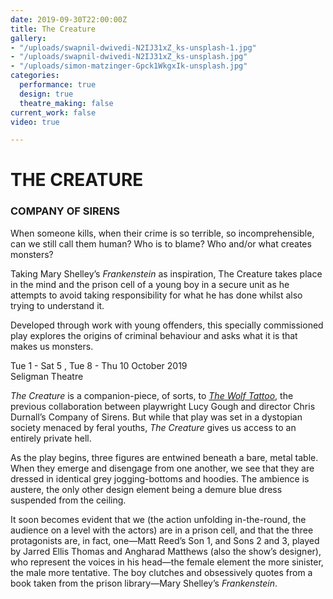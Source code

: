 ```yaml
---
date: 2019-09-30T22:00:00Z
title: The Creature
gallery:
- "/uploads/swapnil-dwivedi-N2IJ31xZ_ks-unsplash-1.jpg"
- "/uploads/swapnil-dwivedi-N2IJ31xZ_ks-unsplash.jpg"
- "/uploads/simon-matzinger-Gpck1WkgxIk-unsplash.jpg"
categories:
  performance: true
  design: true
  theatre_making: false
current_work: false
video: true

---
```

# THE CREATURE

### COMPANY OF SIRENS

When someone kills, when their crime is so terrible, so incomprehensible, can we still call them human? Who is to blame? Who and/or what creates monsters?

Taking Mary Shelley’s _Frankenstein_ as inspiration, The Creature takes place in the mind and the prison cell of a young boy in a secure unit as he attempts to avoid taking responsibility for what he has done whilst also trying to understand it.

Developed through work with young offenders, this specially commissioned play explores the origins of criminal behaviour and asks what it is that makes us monsters.

Tue 1 - Sat 5 , Tue 8 - Thu 10 October 2019  
Seligman Theatre

_The Creature_ is a companion-piece, of sorts, to [_The Wolf Tattoo_](https://www.britishtheatreguide.info/reviews/the-wolf-tattoo-seligman-studio-16055), the previous collaboration between playwright Lucy Gough and director Chris Durnall’s Company of Sirens. But while that play was set in a dystopian society menaced by feral youths, _The Creature_ gives us access to an entirely private hell.

As the play begins, three figures are entwined beneath a bare, metal table. When they emerge and disengage from one another, we see that they are dressed in identical grey jogging-bottoms and hoodies. The ambience is austere, the only other design element being a demure blue dress suspended from the ceiling.

It soon becomes evident that we (the action unfolding in-the-round, the audience on a level with the actors) are in a prison cell, and that the three protagonists are, in fact, one—Matt Reed’s Son 1, and Sons 2 and 3, played by Jarred Ellis Thomas and Angharad Matthews (also the show’s designer), who represent the voices in his head—the female element the more sinister, the male more tentative. The boy clutches and obsessively quotes from a book taken from the prison library—Mary Shelley’s _Frankenstein_.